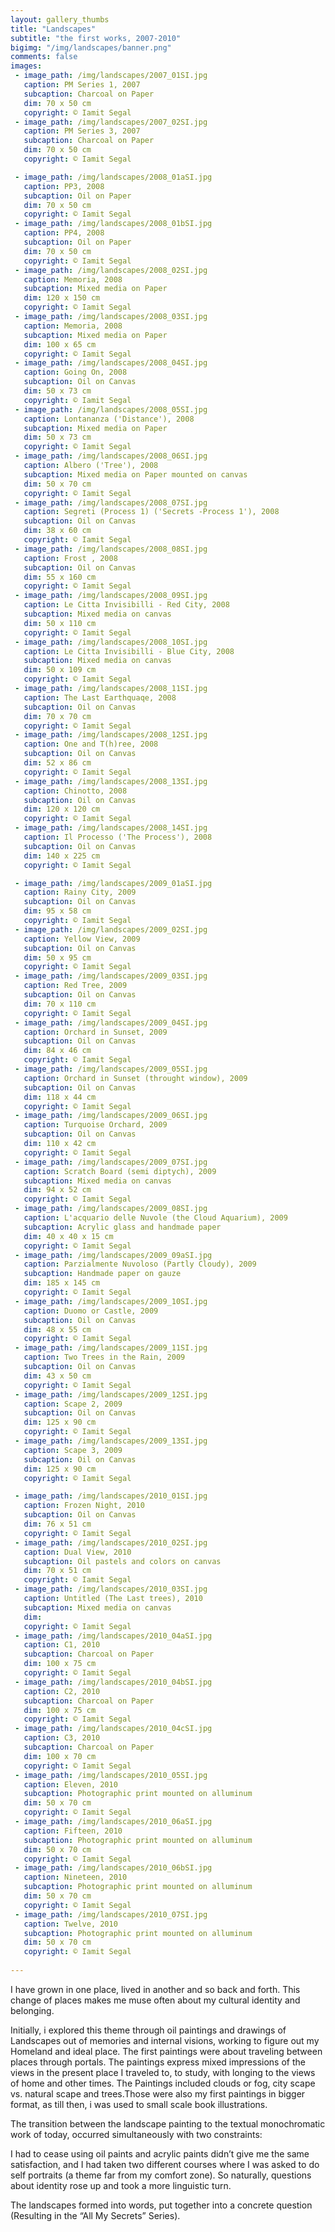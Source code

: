 ```yaml
---
layout: gallery_thumbs
title: "Landscapes"
subtitle: "the first works, 2007-2010"
bigimg: "/img/landscapes/banner.png"
comments: false
images:
 - image_path: /img/landscapes/2007_01SI.jpg
   caption: PM Series 1, 2007
   subcaption: Charcoal on Paper
   dim: 70 x 50 cm
   copyright: © Iamit Segal
 - image_path: /img/landscapes/2007_02SI.jpg
   caption: PM Series 3, 2007
   subcaption: Charcoal on Paper
   dim: 70 x 50 cm
   copyright: © Iamit Segal

 - image_path: /img/landscapes/2008_01aSI.jpg
   caption: PP3, 2008
   subcaption: Oil on Paper
   dim: 70 x 50 cm
   copyright: © Iamit Segal
 - image_path: /img/landscapes/2008_01bSI.jpg
   caption: PP4, 2008
   subcaption: Oil on Paper
   dim: 70 x 50 cm
   copyright: © Iamit Segal
 - image_path: /img/landscapes/2008_02SI.jpg
   caption: Memoria, 2008
   subcaption: Mixed media on Paper
   dim: 120 x 150 cm
   copyright: © Iamit Segal 
 - image_path: /img/landscapes/2008_03SI.jpg
   caption: Memoria, 2008
   subcaption: Mixed media on Paper
   dim: 100 x 65 cm
   copyright: © Iamit Segal
 - image_path: /img/landscapes/2008_04SI.jpg
   caption: Going On, 2008
   subcaption: Oil on Canvas
   dim: 50 x 73 cm
   copyright: © Iamit Segal  
 - image_path: /img/landscapes/2008_05SI.jpg
   caption: Lontananza ('Distance'), 2008 
   subcaption: Mixed media on Paper
   dim: 50 x 73 cm
   copyright: © Iamit Segal
 - image_path: /img/landscapes/2008_06SI.jpg
   caption: Albero ('Tree'), 2008
   subcaption: Mixed media on Paper mounted on canvas
   dim: 50 x 70 cm
   copyright: © Iamit Segal 
 - image_path: /img/landscapes/2008_07SI.jpg
   caption: Segreti (Process 1) ('Secrets -Process 1'), 2008 
   subcaption: Oil on Canvas
   dim: 38 x 60 cm
   copyright: © Iamit Segal 
 - image_path: /img/landscapes/2008_08SI.jpg
   caption: Frost , 2008 
   subcaption: Oil on Canvas
   dim: 55 x 160 cm
   copyright: © Iamit Segal 
 - image_path: /img/landscapes/2008_09SI.jpg
   caption: Le Citta Invisibilli - Red City, 2008
   subcaption: Mixed media on canvas
   dim: 50 x 110 cm
   copyright: © Iamit Segal 
 - image_path: /img/landscapes/2008_10SI.jpg
   caption: Le Citta Invisibilli - Blue City, 2008 
   subcaption: Mixed media on canvas
   dim: 50 x 109 cm
   copyright: © Iamit Segal
 - image_path: /img/landscapes/2008_11SI.jpg
   caption: The Last Earthquaqe, 2008 
   subcaption: Oil on Canvas
   dim: 70 x 70 cm
   copyright: © Iamit Segal 
 - image_path: /img/landscapes/2008_12SI.jpg
   caption: One and T(h)ree, 2008 
   subcaption: Oil on Canvas
   dim: 52 x 86 cm
   copyright: © Iamit Segal 
 - image_path: /img/landscapes/2008_13SI.jpg
   caption: Chinotto, 2008 
   subcaption: Oil on Canvas
   dim: 120 x 120 cm
   copyright: © Iamit Segal
 - image_path: /img/landscapes/2008_14SI.jpg
   caption: Il Processo ('The Process'), 2008 
   subcaption: Oil on Canvas
   dim: 140 x 225 cm
   copyright: © Iamit Segal 

 - image_path: /img/landscapes/2009_01aSI.jpg
   caption: Rainy City, 2009
   subcaption: Oil on Canvas
   dim: 95 x 58 cm
   copyright: © Iamit Segal
 - image_path: /img/landscapes/2009_02SI.jpg
   caption: Yellow View, 2009
   subcaption: Oil on Canvas
   dim: 50 x 95 cm
   copyright: © Iamit Segal
 - image_path: /img/landscapes/2009_03SI.jpg
   caption: Red Tree, 2009
   subcaption: Oil on Canvas
   dim: 70 x 110 cm
   copyright: © Iamit Segal
 - image_path: /img/landscapes/2009_04SI.jpg
   caption: Orchard in Sunset, 2009
   subcaption: Oil on Canvas
   dim: 84 x 46 cm
   copyright: © Iamit Segal
 - image_path: /img/landscapes/2009_05SI.jpg
   caption: Orchard in Sunset (throught window), 2009
   subcaption: Oil on Canvas
   dim: 118 x 44 cm
   copyright: © Iamit Segal
 - image_path: /img/landscapes/2009_06SI.jpg
   caption: Turquoise Orchard, 2009
   subcaption: Oil on Canvas
   dim: 110 x 42 cm
   copyright: © Iamit Segal
 - image_path: /img/landscapes/2009_07SI.jpg
   caption: Scratch Board (semi diptych), 2009
   subcaption: Mixed media on canvas
   dim: 94 x 52 cm
   copyright: © Iamit Segal
 - image_path: /img/landscapes/2009_08SI.jpg
   caption: L'acquario delle Nuvole (the Cloud Aquarium), 2009
   subcaption: Acrylic glass and handmade paper
   dim: 40 x 40 x 15 cm
   copyright: © Iamit Segal
 - image_path: /img/landscapes/2009_09aSI.jpg
   caption: Parzialmente Nuvoloso (Partly Cloudy), 2009
   subcaption: Handmade paper on gauze
   dim: 185 x 145 cm
   copyright: © Iamit Segal
 - image_path: /img/landscapes/2009_10SI.jpg
   caption: Duomo or Castle, 2009
   subcaption: Oil on Canvas
   dim: 48 x 55 cm
   copyright: © Iamit Segal
 - image_path: /img/landscapes/2009_11SI.jpg
   caption: Two Trees in the Rain, 2009
   subcaption: Oil on Canvas
   dim: 43 x 50 cm
   copyright: © Iamit Segal
 - image_path: /img/landscapes/2009_12SI.jpg
   caption: Scape 2, 2009
   subcaption: Oil on Canvas
   dim: 125 x 90 cm
   copyright: © Iamit Segal
 - image_path: /img/landscapes/2009_13SI.jpg
   caption: Scape 3, 2009
   subcaption: Oil on Canvas
   dim: 125 x 90 cm
   copyright: © Iamit Segal

 - image_path: /img/landscapes/2010_01SI.jpg
   caption: Frozen Night, 2010
   subcaption: Oil on Canvas
   dim: 76 x 51 cm
   copyright: © Iamit Segal
 - image_path: /img/landscapes/2010_02SI.jpg
   caption: Dual View, 2010
   subcaption: Oil pastels and colors on canvas
   dim: 70 x 51 cm
   copyright: © Iamit Segal
 - image_path: /img/landscapes/2010_03SI.jpg
   caption: Untitled (The Last trees), 2010
   subcaption: Mixed media on canvas
   dim: 
   copyright: © Iamit Segal
 - image_path: /img/landscapes/2010_04aSI.jpg
   caption: C1, 2010
   subcaption: Charcoal on Paper
   dim: 100 x 75 cm
   copyright: © Iamit Segal
 - image_path: /img/landscapes/2010_04bSI.jpg
   caption: C2, 2010
   subcaption: Charcoal on Paper
   dim: 100 x 75 cm
   copyright: © Iamit Segal
 - image_path: /img/landscapes/2010_04cSI.jpg
   caption: C3, 2010
   subcaption: Charcoal on Paper
   dim: 100 x 70 cm
   copyright: © Iamit Segal
 - image_path: /img/landscapes/2010_05SI.jpg
   caption: Eleven, 2010
   subcaption: Photographic print mounted on alluminum
   dim: 50 x 70 cm
   copyright: © Iamit Segal
 - image_path: /img/landscapes/2010_06aSI.jpg
   caption: Fifteen, 2010
   subcaption: Photographic print mounted on alluminum
   dim: 50 x 70 cm
   copyright: © Iamit Segal
 - image_path: /img/landscapes/2010_06bSI.jpg
   caption: Nineteen, 2010
   subcaption: Photographic print mounted on alluminum
   dim: 50 x 70 cm
   copyright: © Iamit Segal
 - image_path: /img/landscapes/2010_07SI.jpg
   caption: Twelve, 2010
   subcaption: Photographic print mounted on alluminum
   dim: 50 x 70 cm
   copyright: © Iamit Segal
   
---
```


I have grown in one place, lived in another and so back and forth. This change of places makes me muse often about my cultural identity and belonging.

Initially, i explored this theme through oil paintings and drawings of Landscapes out of memories and internal visions, working to figure out my Homeland and ideal place. The first paintings were about traveling between places through portals. The paintings express mixed impressions of the views in the present place I traveled to, to study, with longing to the views of home and other times. The Paintings included clouds or fog, city scape vs. natural scape and trees.Those were also my first paintings in bigger format, as till then, i was used to small scale book illustrations.

The transition between the landscape painting to the textual monochromatic work of today, occurred simultaneously with two constraints:

I had to cease using oil paints and acrylic paints didn’t give me the same satisfaction, and I had taken two different courses where I was asked to do self portraits (a theme far from my comfort zone).
So naturally, questions about identity rose up and took a more linguistic turn.

The landscapes formed into words, put together into a concrete question (Resulting in the “All My Secrets” Series).
